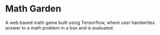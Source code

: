 # Math Garden

A web based math game built using Tensorflow, where user handwrites answer to a math problem in a box and is evaluated.